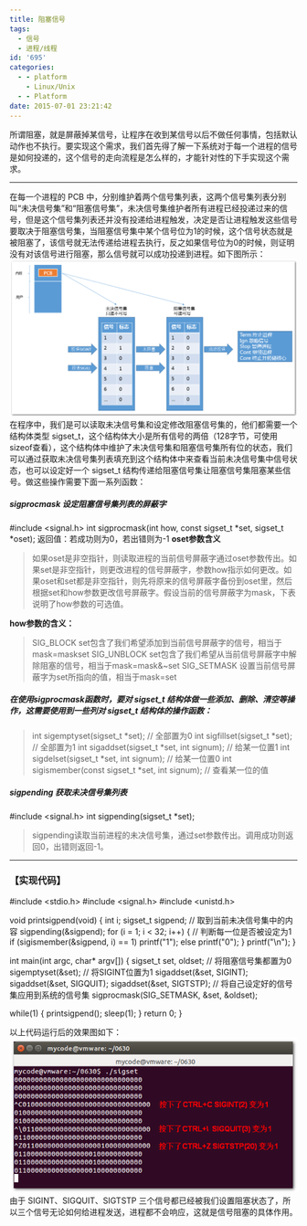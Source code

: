 ```yaml
---
title: 阻塞信号
tags:
  - 信号
  - 进程/线程
id: '695'
categories:
  - - platform
    - Linux/Unix
  - - Platform
date: 2015-07-01 23:21:42
---
```


所谓阻塞，就是屏蔽掉某信号，让程序在收到某信号以后不做任何事情，包括默认动作也不执行。要实现这个需求，我们首先得了解一下系统对于每一个进程的信号是如何投递的，这个信号的走向流程是怎么样的，才能针对性的下手实现这个需求。
<!-- more -->
* * *

在每一个进程的 PCB 中，分别维护着两个信号集列表，这两个信号集列表分别叫“未决信号集”和“阻塞信号集”，未决信号集维护者所有进程已经投递过来的信号，但是这个信号集列表还并没有投递给进程触发，决定是否让进程触发这些信号要取决于阻塞信号集，当阻塞信号集中某个信号位为1的时候，这个信号状态就是被阻塞了，该信号就无法传递给进程去执行，反之如果信号位为0的时候，则证明没有对该信号进行阻塞，那么信号就可以成功投递到进程。如下图所示： [![2015-07-01_230057](/images/2015/07/2015-07-01_230057.png)](/images/2015/07/2015-07-01_230057.png) 在程序中，我们是可以读取未决信号集和设定修改阻塞信号集的，他们都需要一个结构体类型 sigset\_t，这个结构体大小是所有信号的两倍（128字节，可使用sizeof查看），这个结构体中维护了未决信号集和阻塞信号集所有位的状态，我们可以通过获取未决信号集列表填充到这个结构体中来查看当前未决信号集中信号状态，也可以设定好一个 sigset\_t 结构传递给阻塞信号集让阻塞信号集阻塞某些信号。做这些操作需要下面一系列函数：

##### **sigprocmask 设定阻塞信号集列表的屏蔽字**

#include <signal.h> int sigprocmask(int how, const sigset\_t \*set, sigset\_t \*oset); 返回值：若成功则为0，若出错则为-1 **oset参数含义**

> 如果oset是非空指针，则读取进程的当前信号屏蔽字通过oset参数传出。如果set是非空指针，则更改进程的信号屏蔽字，参数how指示如何更改。如果oset和set都是非空指针，则先将原来的信号屏蔽字备份到oset里，然后根据set和how参数更改信号屏蔽字。假设当前的信号屏蔽字为mask，下表说明了how参数的可选值。

**how参数的含义：**

> SIG\_BLOCK set包含了我们希望添加到当前信号屏蔽字的信号，相当于mask=maskset SIG\_UNBLOCK set包含了我们希望从当前信号屏蔽字中解除阻塞的信号，相当于mask=mask&~set SIG\_SETMASK 设置当前信号屏蔽字为set所指向的值，相当于mask=set

##### 在使用sigprocmask函数时，要对 sigset\_t 结构体做一些添加、删除、清空等操作，这需要使用到一些列对 sigset\_t 结构体的操作函数：

> int sigemptyset(sigset\_t \*set); // 全部置为0 int sigfillset(sigset\_t \*set); // 全部置为1 int sigaddset(sigset\_t \*set, int signum); // 给某一位置1 int sigdelset(sigset\_t \*set, int signum); // 给某一位置0 int sigismember(const sigset\_t \*set, int signum); // 查看某一位的值

##### **sigpending 获取未决信号集列表**

#include <signal.h> int sigpending(sigset\_t \*set);

> sigpending读取当前进程的未决信号集，通过set参数传出。调用成功则返回0，出错则返回-1。

* * *

### 【实现代码】

#include <stdio.h>
#include <signal.h>
#include <unistd.h>

void printsigpend(void)
{
int i;
sigset\_t sigpend;
// 取到当前未决信号集中的内容
sigpending(&sigpend);
for (i = 1; i < 32; i++)
{
// 判断每一位是否被设定为1
if (sigismember(&sigpend, i) == 1)
printf("1");
else
printf("0");
}
printf("\\n");
}

int main(int argc, char\* argv\[\])
{
sigset\_t set, oldset;
// 将阻塞信号集都置为0
sigemptyset(&set);
// 将SIGINT位置为1
sigaddset(&set, SIGINT);
sigaddset(&set, SIGQUIT);
sigaddset(&set, SIGTSTP);
// 将自己设定好的信号集应用到系统的信号集
sigprocmask(SIG\_SETMASK, &set, &oldset);

while(1)
{
printsigpend();
sleep(1);
}
return 0;
}

以上代码运行后的效果图如下： [![2015-07-01_224237](/images/2015/07/2015-07-01_224237.png)](/images/2015/07/2015-07-01_224237.png) 由于 SIGINT、SIGQUIT、SIGTSTP 三个信号都已经被我们设置阻塞状态了，所以三个信号无论如何给进程发送，进程都不会响应，这就是信号阻塞的具体作用。